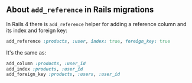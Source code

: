 ## About `add_reference` in Rails migrations

In Rails 4 there is `add_reference` helper for adding a reference column and its index and foreign key:

```ruby
add_reference :products, :user, index: true, foreign_key: true
```

It's the same as:

```ruby
add_column :products, :user_id
add_index :products, :user_id
add_foreign_key :products, :users, :user_id
```